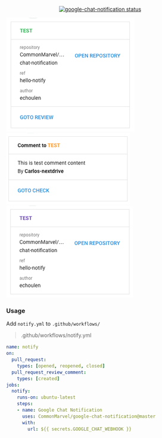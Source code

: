 <p align="center">
  <a href="https://github.com/CommonMarvel/google-chat-notification/actions"><img alt="google-chat-notification status" src="https://github.com/CommonMarvel/google-chat-notification/workflows/build-test/badge.svg"></a>
</p>

![Success](doc/new.png "New")
![Cancelled](doc/comment.png "Comment")
![Failure](doc/merged.png "Merged")

### Usage

Add `notify.yml` to `.github/workflows/`

> .github/workflows/notify.yml
```yaml
name: notify
on:
  pull_request:
    types: [opened, reopened, closed]
  pull_request_review_comment:
    types: [created]
jobs:
  notify:
    runs-on: ubuntu-latest
    steps:
    - name: Google Chat Notification
      uses: CommonMarvel/google-chat-notification@master
      with:
        url: ${{ secrets.GOOGLE_CHAT_WEBHOOK }}
```
